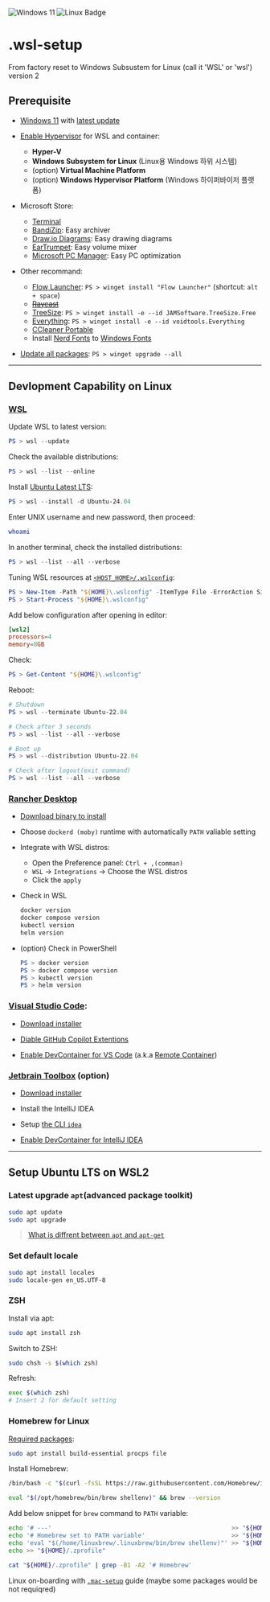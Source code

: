 <!-- https://badges.pages.dev/ -->
<!-- https://ileriayo.github.io/markdown-badges/#markdown-badges -->
![Windows 11](https://img.shields.io/badge/Windows%2011-%230079d5.svg?logo=Windows%2011&style=flat&logoColor=white)
![Linux Badge](https://img.shields.io/badge/Linux-FCC624?logo=linux&logoColor=000&style=flat)

# .wsl-setup

From factory reset to Windows Subsustem for Linux (call it 'WSL' or 'wsl') version 2

## Prerequisite

- [Windows 11](https://www.microsoft.com/ko-kr/windows/end-of-support?r=1)
  with [latest update](https://support.microsoft.com/en-us/windows/install-windows-updates-3c5ae7fc-9fb6-9af1-1984-b5e0412c556a)

- [Enable Hypervisor](https://learn.microsoft.com/en-us/windows-server/virtualization/hyper-v/get-started/install-hyper-v?tabs=gui&pivots=windows)
  for WSL and container:

  - **Hyper-V**
  - **Windows Subsystem for Linux** (Linux용 Windows 하위 시스템)
  - (option) **Virtual Machine Platform**
  - (option) **Windows Hypervisor Platform** (Windows 하이퍼바이저 플랫폼)

- Microsoft Store:

  - [Terminal](https://apps.microsoft.com/detail/9n0dx20hk701)
  - [BandiZip](https://apps.microsoft.com/detail/9P2W3W81SPPB): Easy archiver
  - [Draw.io Diagrams](https://apps.microsoft.com/detail/9MVVSZK43QQW): Easy drawing diagrams
  - [EarTrumpet](https://apps.microsoft.com/detail/9NBLGGH516XP): Easy volume mixer
  - [Microsoft PC Manager](https://apps.microsoft.com/detail/9PM860492SZD): Easy PC optimization

- Other recommand:

  - [Flow Launcher](https://www.flowlauncher.com/):
    `PS > winget install "Flow Launcher"`
    (shortcut: `alt + space`)
  - ~~[Raycast](https://www.raycast.com/windows)~~
  - [TreeSize](https://www.jam-software.com/treesize_free):
    `PS > winget install -e --id JAMSoftware.TreeSize.Free`
  - [Everything](https://www.voidtools.com/support/everything/):
    `PS > winget install -e --id voidtools.Everything`
  - [CCleaner Portable](https://www.ccleaner.com/ccleaner/builds)
  - Install [Nerd Fonts](https://www.nerdfonts.com/#home)
    to [Windows Fonts](https://support.microsoft.com/en-us/windows/manage-fonts-in-windows-f12d0657-2fc8-7613-c76f-88d043b334b8)

- [Update all packages](https://learn.microsoft.com/en-us/windows/package-manager/winget/upgrade#upgrade---all):
    `PS > winget upgrade --all`

---

## Devlopment Capability on Linux

### [WSL](https://learn.microsoft.com/ko-kr/windows/wsl/install)

Update WSL to latest version:

```powershell
PS > wsl --update
```

Check the available distributions:

```powershell
PS > wsl --list --online
```

Install [Ubuntu Latest LTS](https://endoflife.date/ubuntu):

```powershell
PS > wsl --install -d Ubuntu-24.04
```

Enter UNIX username and new password, then proceed:

```bash
whoami
```

In another terminal, check the installed distributions:

```powershell
PS > wsl --list --all --verbose
```

Tuning WSL resources at [`<HOST_HOME>/.wslconfig`](https://learn.microsoft.com/en-us/windows/wsl/wsl-config#wslconfig):

```powershell
PS > New-Item -Path "${HOME}\.wslconfig" -ItemType File -ErrorAction SilentlyContinue
PS > Start-Process "${HOME}\.wslconfig"
```

Add below configuration after opening in editor:

```toml
[wsl2]
processors=4
memory=8GB
```

Check:

```powershell
PS > Get-Content "${HOME}\.wslconfig"
```

Reboot:

```powershell
# Shutdown
PS > wsl --terminate Ubuntu-22.04

# Check after 3 seconds
PS > wsl --list --all --verbose

# Boot up
PS > wsl --distribution Ubuntu-22.04

# Check after logout(exit command)
PS > wsl --list --all --verbose
```

### [Rancher Desktop](https://rancherdesktop.io/)

- [Download binary to install](https://rancherdesktop.io/)

- Choose `dockerd (moby)` runtime with automatically `PATH` valiable setting

- Integrate with WSL distros:

  - Open the Preference panel: `Ctrl + ,(comman)`
  - `WSL` -> `Integrations` -> Choose the WSL distros 
  - Click the `apply`

- Check in WSL

  ```bash
  docker version
  docker compose version
  kubectl version
  helm version
  ```

- (option) Check in PowerShell

  ```powershell
  PS > docker version
  PS > docker compose version
  PS > kubectl version
  PS > helm version
  ```

### [Visual Studio Code](https://code.visualstudio.com/):

- [Download installer](https://code.visualstudio.com/)

- [Diable GitHub Copilot Extentions](https://stackoverflow.com/a/75377469)

- [Enable DevContainer for VS Code](https://docs.rancherdesktop.io/how-to-guides/vs-code-remote-containers/)
  (a.k.a [Remote Container](https://code.visualstudio.com/docs/devcontainers/containers))

### [Jetbrain Toolbox](https://www.jetbrains.com/lp/toolbox/) (option)

- [Download installer](https://www.jetbrains.com/toolbox-app/)

- Install the IntelliJ IDEA

- Setup [the CLI `idea`](https://www.jetbrains.com/help/idea/working-with-the-ide-features-from-command-line.html#toolbox)

- [Enable DevContainer for IntelliJ IDEA](https://www.jetbrains.com/help/idea/start-dev-container-for-a-remote-project.html)

---

## Setup Ubuntu LTS on WSL2

### Latest upgrade `apt`(advanced package toolkit)

```bash
sudo apt update
sudo apt upgrade
```

> [What is diffrent between `apt` and `apt-get`](https://aws.amazon.com/ko/compare/the-difference-between-apt-and-apt-get/)

### Set default locale

```bash
sudo apt install locales
sudo locale-gen en_US.UTF-8
```

### ZSH

Install via apt:

```bash
sudo apt install zsh
```

Switch to ZSH:

```bash
sudo chsh -s $(which zsh)
```

Refresh:

```bash
exec $(which zsh)
# Insert 2 for default setting
```

### Homebrew for Linux

[Required packages](https://docs.brew.sh/Homebrew-on-Linux#requirements):

```bash
sudo apt install build-essential procps file
```

Install Homebrew:

```bash
/bin/bash -c "$(curl -fsSL https://raw.githubusercontent.com/Homebrew/install/HEAD/install.sh)"

eval "$(/opt/homebrew/bin/brew shellenv)" && brew --version
```

Add below snippet for `brew` command to `PATH` variable:

```bash
echo '# ---'                                                  >> "${HOME}/.zprofile"
echo '# Homebrew set to PATH variable'                        >> "${HOME}/.zprofile"
echo 'eval "$(/home/linuxbrew/.linuxbrew/bin/brew shellenv)"' >> "${HOME}/.zprofile"
echo >> "${HOME}/.zprofile"

cat "${HOME}/.zprofile" | grep -B1 -A2 '# Homebrew'
```

Linux on-boarding with [`.mac-setup`](https://github.com/SPONGE-JL/.mac-setup#readme) guide
(maybe some packages would be not requiqred)
